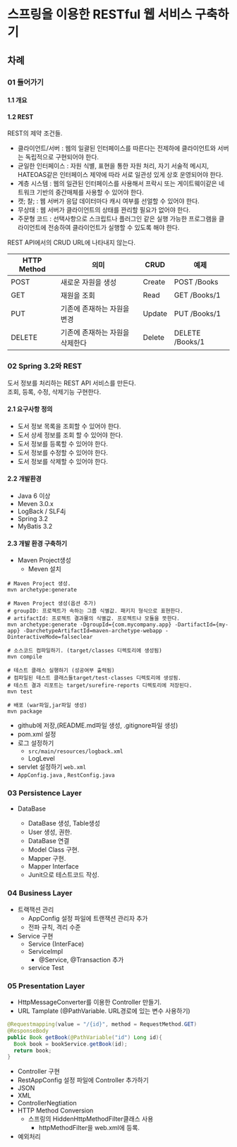 # 스프링을 이용한 RESTful 웹 서비스 구축하기

## 차례
### 01 들어가기
#### 1.1 개요
#### 1.2 REST
REST의 제약 조건들.  
- 클라이언트/서버 : 웹의 일괄된 인터페이스를 따른다는 전제하에 클라이언트와 서버는 독립적으로 구현되어야 한다. 
- 균일한 인터페이스 : 자원 식별, 표현을 통한 자원 처리, 자기 서술적 메시지, HATEOAS같은 인터페이스 제약에 따라 서로 일관성 있게 상호 운영되어야 한다.
- 계층 시스템 : 웹의 일관된 인터페이스를 사용해서 프락시 또는 게이트웨이같은 네트워크 기반의 중간매체를 사용할 수 있어야 한다.
- 캣; 찰; : 웹 서버가 응답 데이터마다 캐시 여부를 선얼할 수 있어야 한다.
- 무상태 : 웹 서버가 클라이언트의 상태를 꽌리할 필요가 없어야 한다.
- 주문형 코드 : 선택사항으로 스크립트나 플러그인 같은 실행 가능한 프로그램을 클라이언트에 전송하여 클라이언트가 실행할 수 있도록 해야 한다.

REST API에서의 CRUD
URL에 나타내지 않는다.

| HTTP Method | 의미                | CRUD   | 예제              |
| ----------- | ----------------- | ------ | --------------- |
| POST        | 새로운 자원을 생성        | Create | POST /Books     |
| GET         | 재원을 조회            | Read   | GET /Books/1    |
| PUT         | 기존에 존재하는 자원을 변경   | Update | PUT /Books/1    |
| DELETE      | 기존에 존재하는 자원을 삭제한다 | Delete | DELETE /Books/1 |

### 02 Spring 3.2와 REST
도서 정보를 처리하는 REST API 서비스를 만든다.  
조회, 등록, 수정, 삭제기능 구현한다.  
#### 2.1 요구사항 정의
- 도서 정보 목록을 조회할 수 있어야 한다.
- 도서 상세 정보를 조회 할 수 있어야 한다.
- 도서 정보를 등록할 수 있어야 한다.
- 도서 정보를 수정할 수 있어야 한다.
- 도서 정보를 삭제할 수 있어야 한다.
#### 2.2 개발환경
- Java 6 이상
- Meven 3.0.x
- LogBack / SLF4j
- Spring 3.2
- MyBatis 3.2
#### 2.3 개발 환경 구축하기
- Maven Project생성
  - Meven 설치
``` shell
# Maven Project 생성.
mvn archetype:generate

# Maven Project 생성(옵션 추가)
# groupID: 프로젝트가 속하는 그룹 식별값. 패키지 형식으로 표현한다.
# artifactId: 프로젝트 결과물의 식별값. 프로젝트나 모듈을 뜻한다.
mvn archetype:generate -DgroupId={com.mycompany.app} -DartifactId={my-app} -DarchetypeArtifactId=maven-archetype-webapp -DinteractiveMode=falseclear

# 소스코드 컴파일하기. (target/classes 디렉토리에 생성됨)
mvn compile

# 테스트 클래스 실행하기 (성공여부 출력됨)
# 컴파일된 테스트 클래스들target/test-classes 디렉토리에 생성됨.
# 테스트 결과 리포트는 target/surefire-reports 디렉토리에 저장된다.
mvn test

# 배포 (war파일,jar파일 생성)
mvn package
```

- github에 저장,(README.md파일 생성, .gitignore파일 생성)
- pom.xml 설정
- 로그 설정하기 
  - `src/main/resources/logback.xml`
  - LogLevel
- servlet 설정하기 `web.xml`
- `AppConfig.java` , `RestConfig.java`

### 03 Persistence Layer
- DataBase

  - DataBase 생성, Table생성
  - User 생성, 권한.
  - DataBase  연결
  - Model Class 구현.
  - Mapper 구현.
  - Mapper Interface
  - Junit으로 테스트코드 작성.


### 04 Business Layer

- 트랙잭션 관리
  - AppConfig 설정 파일에 트랜잭션 관리자 추가
  - 전파 규칙, 격리 수준
- Service 구현
  - Service (InterFace)
  - ServiceImpl
    - @Service, @Transaction 추가
  - service Test

### 05 Presentation Layer
- HttpMessageConverter를 이용한 Controller 만들기.  
- URL Tamplate (@PathVariable. URL경로에 있는 변수 사용하기)
```java
@Requestmapping(value = "/{id}", method = RequestMethod.GET)
@ResponseBody
public Book getBook(@PathVariable("id") Long id){
  Book book = bookService.getBook(id);
  return book;
}
```
- Controller 구현
- RestAppConfig 설정 파일에 Controller 추가하기
- JSON
- XML
- ControllerNegtiation
- HTTP Method Conversion
  - 스프링의 HiddenHttpMethodFilter클래스 사용
    - httpMethodFilter을 web.xml에 등록. 
- 예외처리

